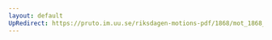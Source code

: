 ```yaml
---
layout: default
UpRedirect: https://pruto.im.uu.se/riksdagen-motions-pdf/1868/mot_1868__ak__330/mot_1868__ak__330-005.pdf
---
```

